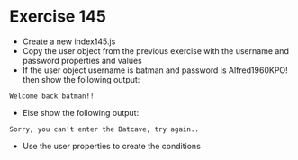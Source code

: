 # Exercise 145

* Create a new index145.js 
* Copy the user object from the previous exercise with the username and password properties and values
* If the user object username is batman and password is Alfred1960KPO! then show the following output:
```
Welcome back batman!!
```
* Else show the following output:
```
Sorry, you can't enter the Batcave, try again..
```
* Use the user properties to create the conditions